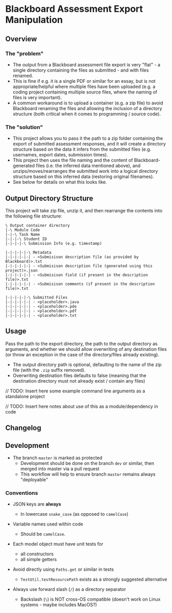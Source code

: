 # Blackboard Assessment Export Manipulation

## Overview
### The "problem"
- The output from a Blackboard assessment file export is very "flat" - a single directory containing the files as submitted - and with files renamed.
- This is fine if e.g. it is a single PDF or similar for an essay, but is not appropriate/helpful where multiple files have been uploaded (e.g. a coding project containing multiple source files, where the naming of files is very important).
- A common workaround is to upload a container (e.g. a zip file) to avoid Blackboard renaming the files and allowing the inclusion of a directory structure (both critical when it comes to programming / source code).

### The "solution"
- This project allows you to pass it the path to a zip folder containing the export of submitted assessment responses, and it will create a directory structure based on the data it infers from the submitted files (e.g. usernames, export dates, submission times).
- This project then uses the file naming and the content of Blackboard-generated files (i.e. the inferred data mentioned above), and unzips/moves/rearranges the submitted work into a logical directory structure based on this inferred data (restoring original filenames). 
- See below for details on what this looks like. 


## Output Directory Structure
This project will take zip file, unzip it, and then rearrange the contents into the following file structure: 
 
```
\ Output container directory
|-\ Module Code
|-|-\ Task Name
|-|-|-\ Student ID
|-|-|-|-\ Submission Info (e.g. timestamp)

|-|-|-|-|-\ Metadata
|-|-|-|-|-| - <Submisison description file (as provided by Blackboard)>.txt
|-|-|-|-|-| - <Submisison description file (generated using this project)>.json
|-|-|-|-|-| - <Submisison field (if present in the description file)>.txt
|-|-|-|-|-| - <Submisison comments (if present in the description file)>.txt

|-|-|-|-|-\ Submitted Files
|-|-|-|-|-| - <placeholder>.java
|-|-|-|-|-| - <placeholder>.pde
|-|-|-|-|-| - <placeholder>.pdf
|-|-|-|-|-| - <placeholder>.txt

```
 
## Usage
Pass the path to the export directory, the path to the output directory as arguments, and whether we should allow overwriting of any destination files (or throw an exception in the case of the directory/files already existing).

- The output directory path is optional, defaulting to the name of the zip file (with the `.zip` suffix removed).
- Overwriting destination files defaults to false (meaning that the destination directory must not already exist / contain any files)


// TODO: Insert here some example command line arguments as a standalone project

// TODO: Insert here notes about use of this as a module/dependency in code


## Changelog



## Development

- The branch `master` is marked as protected
    - Development should be done on the branch `dev` or similar, then merged into master via a pull request
    - This workflow will help to ensure branch `master` remains always "deployable"    
 

### Conventions

- JSON keys are **always** 
    - In lowercase `snake_case` (as opposed to `camelCase`)
   
- Variable names used within code 
    - Should be `camelCase`.
   
- Each model object must have unit tests for 
    - all constructors 
    - all simple getters 

- Avoid directly using `Paths.get` or similar in tests
    - `TestUtil.testResourcePath` exists as a strongly suggested alternative

- Always use forward slash (`/`) as a directory separator 
    - Backslash (`\`) is NOT cross-OS compatible (doesn't work on Linux systems - maybe includes MacOS?) 

